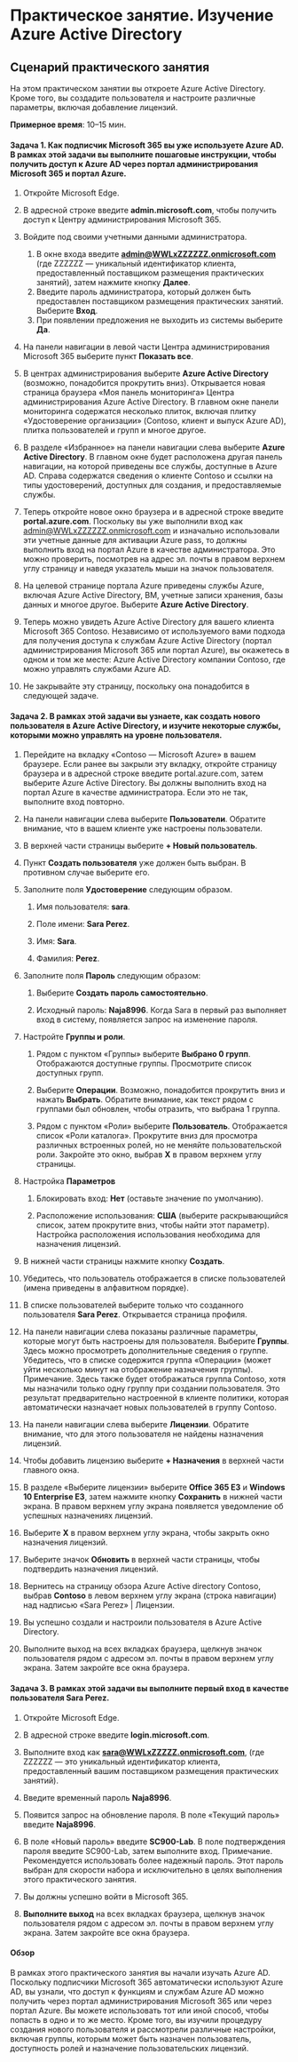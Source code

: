 ﻿---
lab:
    title: 'Изучение Azure Active Directory'
    module: 'Модуль 2. Урок 1. Описание возможностей решений Майкрософт по управлению удостоверениями и доступом: Знакомство со службами и типами удостоверений Azure AD'
---

# Практическое занятие. Изучение Azure Active Directory

## Сценарий практического занятия

На этом практическом занятии вы откроете Azure Active Directory.  Кроме того, вы создадите пользователя и настроите различные параметры, включая добавление лицензий.  



**Примерное время**: 10–15 мин.

#### Задача 1.  Как подписчик Microsoft 365 вы уже используете Azure AD.  В рамках этой задачи вы выполните пошаговые инструкции, чтобы получить доступ к Azure AD через портал администрирования Microsoft 365 и портал Azure.

1. Откройте Microsoft Edge.

2. В адресной строке введите **admin.microsoft.com**, чтобы получить доступ к Центру администрирования Microsoft 365.

3. Войдите под своими учетными данными администратора. 
    1. В окне входа введите **admin@WWLxZZZZZZ.onmicrosoft.com** (где ZZZZZZ — уникальный идентификатор клиента, предоставленный поставщиком размещения практических занятий), затем нажмите кнопку **Далее**.
    1. Введите пароль администратора, который должен быть предоставлен поставщиком размещения практических занятий. Выберите **Вход**.
    1. При появлении предложения не выходить из системы выберите **Да**.

4. На панели навигации в левой части Центра администрирования Microsoft 365 выберите пункт **Показать все**.

5. В центрах администрирования выберите **Azure Active Directory** (возможно, понадобится прокрутить вниз).  Открывается новая страница браузера «Моя панель мониторинга» Центра администрирования Azure Active Directory. В главном окне панели мониторинга содержатся несколько плиток, включая плитку «Удостоверение организации» (Contoso, клиент и выпуск Azure AD), плитка пользователей и групп и многое другое.

6. В разделе «Избранное» на панели навигации слева выберите **Azure Active Directory**.  В главном окне будет расположена другая панель навигации, на которой приведены все службы, доступные в Azure AD. Справа содержатся сведения о клиенте Contoso и ссылки на типы удостоверений, доступных для создания, и предоставляемые службы.  

7. Теперь откройте новое окно браузера и в адресной строке введите **portal.azure.com**.  Поскольку вы уже выполнили вход как admin@WWLxZZZZZZ.onmicrosoft.com и изначально использовали эти учетные данные для активации Azure pass, то должны выполнить вход на портал Azure в качестве администратора.  Это можно проверить, посмотрев на адрес эл. почты в правом верхнем углу страницу и наведя указатель мыши на значок пользователя.

8. На целевой странице портала Azure приведены службы Azure, включая Azure Active Directory, ВМ, учетные записи хранения, базы данных и многое другое.  Выберите **Azure Active Directory**.  

9. Теперь можно увидеть Azure Active Directory для вашего клиента Microsoft 365 Contoso.    Независимо от используемого вами подхода для получения доступа к службам Azure Active Directory (портал администрирования Microsoft 365 или портал Azure), вы окажетесь в одном и том же месте: Azure Active Directory компании Contoso, где можно управлять службами Azure AD.

10. Не закрывайте эту страницу, поскольку она понадобится в следующей задаче.


#### Задача 2.  В рамках этой задачи вы узнаете, как создать нового пользователя в Azure Active Directory, и изучите некоторые службы, которыми можно управлять на уровне пользователя.

1. Перейдите на вкладку «Contoso — Microsoft Azure» в вашем браузере. Если ранее вы закрыли эту вкладку, откройте страницу браузера и в адресной строке введите portal.azure.com, затем выберите Azure Active Directory.  Вы должны выполнить вход на портал Azure в качестве администратора. Если это не так, выполните вход повторно.

2. На панели навигации слева выберите **Пользователи**.  Обратите внимание, что в вашем клиенте уже настроены пользователи.

3. В верхней части страницы выберите **+ Новый пользователь**.

4. Пункт **Создать пользователя** уже должен быть выбран. В противном случае выберите его.

5. Заполните поля **Удостоверение** следующим образом.

    1. Имя пользователя: **sara**.

    2. Поле имени: **Sara Perez**.

    3. Имя: **Sara**.

    4. Фамилия: **Perez**.

6. Заполните поля **Пароль** следующим образом:

    1. Выберите **Создать пароль самостоятельно**.

    1. Исходный пароль: **Naja8996**. Когда Sara в первый раз выполняет вход в систему, появляется запрос на изменение пароля.

7. Настройте **Группы и роли**.

    1. Рядом с пунктом «Группы» выберите **Выбрано 0 групп**.  Отображаются доступные группы.  Просмотрите список доступных групп.

    2. Выберите **Операции**. Возможно, понадобится прокрутить вниз и нажать **Выбрать**. Обратите внимание, как текст рядом с группами был обновлен, чтобы отразить, что выбрана 1 группа.  

    3. Рядом с пунктом «Роли» выберите **Пользователь**. Отображается список «Роли каталога».  Прокрутите вниз для просмотра различных встроенных ролей, но не меняйте пользовательской роли.  Закройте это окно, выбрав **X** в правом верхнем углу страницы.

8. Настройка **Параметров**

    1. Блокировать вход:  **Нет** (оставьте значение по умолчанию).

    1. Расположение использования: **США** (выберите раскрывающийся список, затем прокрутите вниз, чтобы найти этот параметр).  Настройка расположения использования необходима для назначения лицензий.

9. В нижней части страницы нажмите кнопку **Создать**.

10. Убедитесь, что пользователь отображается в списке пользователей (имена приведены в алфавитном порядке).

11. В списке пользователей выберите только что созданного пользователя **Sara Perez**.  Открывается страница профиля.

12. На панели навигации слева показаны различные параметры, которые могут быть настроены для пользователя.  Выберите **Группы**.  Здесь можно просмотреть дополнительные сведения о группе.  Убедитесь, что в списке содержится группа «Операции» (может уйти несколько минут на отображение назначения группы).  Примечание.  Здесь также будет отображаться группа Contoso, хотя мы назначили только одну группу при создании пользователя.  Это результат предварительно настроенной в клиенте политики, которая автоматически назначает новых пользователей в группу Contoso.

13. На панели навигации слева выберите **Лицензии**.  Обратите внимание, что для этого пользователя не найдены назначения лицензий.  

14. Чтобы добавить лицензию выберите **+ Назначения** в верхней части главного окна.

15. В разделе «Выберите лицензии» выберите **Office 365 E3** и **Windows 10 Enterprise E3**, затем нажмите кнопку **Сохранить** в нижней части экрана. В правом верхнем углу экрана появляется уведомление об успешных назначениях лицензий.

16. Выберите **X** в правом верхнем углу экрана, чтобы закрыть окно назначения лицензий.

17. Выберите значок **Обновить** в верхней части страницы, чтобы подтвердить назначения лицензий.

18. Вернитесь на страницу обзора Azure Active directory Contoso, выбрав **Contoso** в левом верхнем углу экрана (строка навигации) над надписью «Sara Perez» | Лицензии.

19. Вы успешно создали и настроили пользователя в Azure Active Directory.

20.	Выполните выход на всех вкладках браузера, щелкнув значок пользователя рядом с адресом эл. почты в правом верхнем углу экрана. Затем закройте все окна браузера.

#### Задача 3.  В рамках этой задачи вы выполните первый вход в качестве пользователя Sara Perez.

1. Откройте Microsoft Edge.

2. В адресной строке введите **login.microsoft.com**.

3. Выполните вход как **sara@WWLxZZZZZ.onmicrosoft.com**, (где ZZZZZZ — это уникальный идентификатор клиента, предоставленный вашим поставщиком размещения практических занятий).

4. Введите временный пароль **Naja8996**.

5. Появится запрос на обновление пароля. В поле «Текущий пароль» введите **Naja8996**.

6. В поле «Новый пароль» введите **SC900-Lab**.  В поле подтверждения пароля введите SC900-Lab, затем выполните вход. Примечание. Рекомендуется использовать более надежный пароль. Этот пароль выбран для скорости набора и исключительно в целях выполнения этого практического занятия.

7. Вы должны успешно войти в Microsoft 365.

8. **Выполните выход** на всех вкладках браузера, щелкнув значок пользователя рядом с адресом эл. почты в правом верхнем углу экрана. Затем закройте все окна браузера.



#### Обзор
В рамках этого практического занятия вы начали изучать Azure AD. Поскольку подписчики Microsoft 365 автоматически используют Azure AD, вы узнали, что доступ к функциям и службам Azure AD можно получить через портал администрирования Microsoft 365 или через портал Azure.  Вы можете использовать тот или иной способ, чтобы попасть в одно и то же место.  Кроме того, вы изучили процедуру создания нового пользователя и рассмотрели различные настройки, включая группы, которым может быть назначен пользователь, доступность ролей и назначение пользовательских лицензий.


